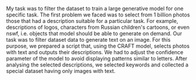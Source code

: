 My task was to filter the dataset to train a large generative model for one specific task. The first problem we faced was to select from 1 billion photos those that had a description suitable for a particular task. For example, descriptions of logos, characters from Russian children's cartoons, or even nswf, i.e. objects that model should be able to generate on demand. Our task was to filter dataset data to generate text on an image. For this purpose, we prepared a script that, using the CRAFT model, selects photos with text and outputs their descriptions. We had to adjust the confidence parameter of the model to avoid displaying patterns similar to letters. After analysing the selected descriptions, we selected keywords and collected a special dataset having only images with text.
